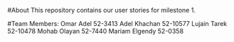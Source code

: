 #About
This repository contains our user stories for milestone 1.

#Team Members:
Omar Adel 52-3413
Adel Khachan 52-10577
Lujain Tarek 52-10478
Mohab Olayan 52-7440
Mariam Elgendy 52-0358
